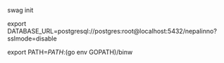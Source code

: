 swag init

export DATABASE_URL=postgresql://postgres:root@localhost:5432/nepalinno?sslmode=disable

export PATH=$PATH:$(go env GOPATH)/binw